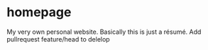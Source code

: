 # homepage
My very own personal website. Basically this is just a résumé.
Add pullrequest feature/head to delelop 
